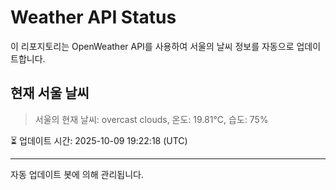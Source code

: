 
# Weather API Status

이 리포지토리는 OpenWeather API를 사용하여 서울의 날씨 정보를 자동으로 업데이트합니다.

## 현재 서울 날씨
> 서울의 현재 날씨: overcast clouds, 온도: 19.81°C, 습도: 75%

⏳ 업데이트 시간: 2025-10-09 19:22:18 (UTC)

---
자동 업데이트 봇에 의해 관리됩니다.
